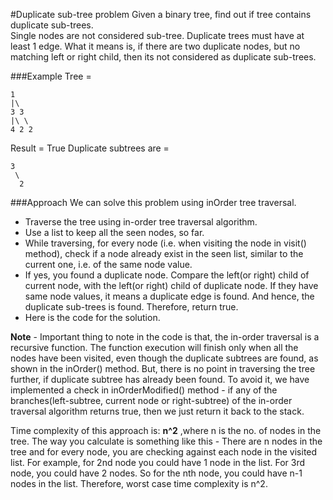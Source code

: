 #Duplicate sub-tree problem
Given a binary tree, find out if tree contains duplicate sub-trees.  
Single nodes are not considered sub-tree. Duplicate trees must have at least 1 edge. What it means is, if there are two duplicate nodes, but no matching left or right child, then its not considered as duplicate sub-trees.

###Example
Tree = 
```
1
|\
3 3
|\ \
4 2 2
```
Result = True
Duplicate subtrees are =
```
3
 \
  2
```

###Approach
We can solve this problem using inOrder tree traversal.
- Traverse the tree using in-order tree traversal algorithm.
- Use a list to keep all the seen nodes, so far.
- While traversing, for every node (i.e. when visiting the node in visit() method), check if a node already exist in the seen list, similar to the current one, i.e. of the same node value.
- If yes, you found a duplicate node. Compare the left(or right) child of current node, with the left(or right) child of duplicate node. If they have same node values, it means a duplicate edge is found. And hence, the duplicate sub-trees is found. Therefore, return true.
- Here is the code for the solution.

**Note** - Important thing to note in the code is that, the in-order traversal is a recursive function. The function execution will finish only when all the nodes have been visited, even though the duplicate subtrees are found, as shown in the inOrder() method. But, there is no point in traversing the tree further, if duplicate subtree has already been found. To avoid it, we have implemented a check in inOrderModified() method - if any of the branches(left-subtree, current node or right-subtree) of the in-order traversal algorithm returns true, then we just return it back to the stack.

Time complexity of this approach is: **n^2** ,where n is the no. of nodes in the tree. The way you calculate is something like this - There are n nodes in the tree and for every node, you are checking against each node in the visited list. For example, for 2nd node you could have 1 node in the list. For 3rd node, you could have 2 nodes. So for the nth node, you could have n-1 nodes in the list. Therefore, worst case time complexity is n^2.  